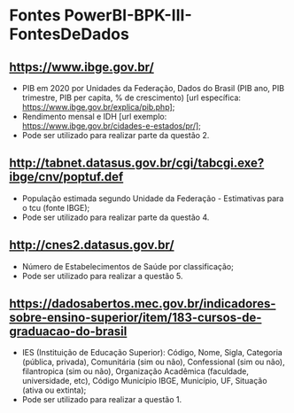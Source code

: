 # Fontes PowerBI-BPK-III-FontesDeDados

## https://www.ibge.gov.br/
- PIB em 2020 por Unidades da Federação, Dados do Brasil (PIB ano, PIB trimestre, PIB per capita, % de crescimento) [url específica: https://www.ibge.gov.br/explica/pib.php];
- Rendimento mensal e IDH [url exemplo: https://www.ibge.gov.br/cidades-e-estados/pr/];
- Pode ser utilizado para realizar parte da questão 2.

## http://tabnet.datasus.gov.br/cgi/tabcgi.exe?ibge/cnv/poptuf.def
- População estimada segundo Unidade da Federação - Estimativas para o tcu (fonte IBGE);
- Pode ser utilizado para realizar parte da questão 4.

## http://cnes2.datasus.gov.br/
- Número de Estabelecimentos de Saúde por classificação;
- Pode ser utilizado para realizar a questão 5.

## https://dadosabertos.mec.gov.br/indicadores-sobre-ensino-superior/item/183-cursos-de-graduacao-do-brasil
- IES (Instituição de Educação Superior): Código, Nome, Sigla, Categoria (pública, privada), Comunitária (sim ou não), Confessional (sim ou não), filantropica (sim ou não), Organização Acadêmica (faculdade, universidade, etc), Código Município IBGE, Município, UF, Situação (ativa ou extinta);
- Pode ser utilizado para realizar a questão 1.
